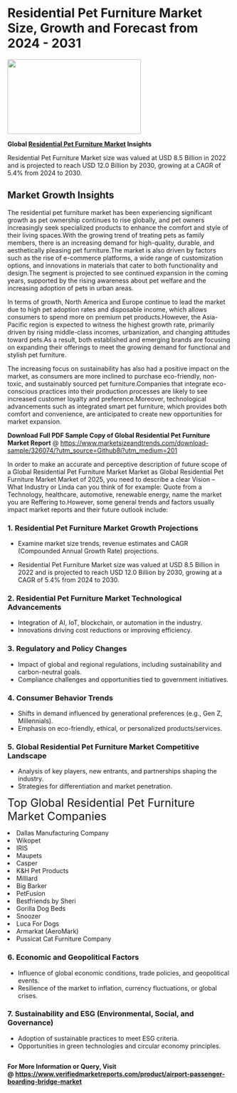 <H1>Residential Pet Furniture Market Size, Growth and Forecast from 2024 - 2031</H1><img class="aligncenter size-medium wp-image-584254" src="https://thirdeyenews.in/wp-content/uploads/2024/09/Global-Market-Research-300x168.jpeg" alt="" width="300" height="168" /><p><strong>Global&nbsp;<a href="https://www.marketsizeandtrends.com/download-sample/326074/?utm_source=Github8j?utm_medium=201">Residential Pet Furniture Market</a> Insights</strong></p><p>Residential Pet Furniture Market size was valued at USD 8.5 Billion in 2022 and is projected to reach USD 12.0 Billion by 2030, growing at a CAGR of 5.4% from 2024 to 2030.</p><p><h2>Market Growth Insights</h2> <p>The residential pet furniture market has been experiencing significant growth as pet ownership continues to rise globally, and pet owners increasingly seek specialized products to enhance the comfort and style of their living spaces.With the growing trend of treating pets as family members, there is an increasing demand for high-quality, durable, and aesthetically pleasing pet furniture.The market is also driven by factors such as the rise of e-commerce platforms, a wide range of customization options, and innovations in materials that cater to both functionality and design.The segment is projected to see continued expansion in the coming years, supported by the rising awareness about pet welfare and the increasing adoption of pets in urban areas.</p> <p>In terms of growth, North America and Europe continue to lead the market due to high pet adoption rates and disposable income, which allows consumers to spend more on premium pet products.However, the Asia-Pacific region is expected to witness the highest growth rate, primarily driven by rising middle-class incomes, urbanization, and changing attitudes toward pets.As a result, both established and emerging brands are focusing on expanding their offerings to meet the growing demand for functional and stylish pet furniture.</p> <p>The increasing focus on sustainability has also had a positive impact on the market, as consumers are more inclined to purchase eco-friendly, non-toxic, and sustainably sourced pet furniture.Companies that integrate eco-conscious practices into their production processes are likely to see increased customer loyalty and preference.Moreover, technological advancements such as integrated smart pet furniture, which provides both comfort and convenience, are anticipated to create new opportunities for market expansion.</p> <p><span class=""><strong>Download Full PDF Sample Copy of Global Residential Pet Furniture Market Report</strong> @ <a href="https://www.marketsizeandtrends.com/download-sample/326074/?utm_source=Github8j?utm_medium=201" target="_blank">https://www.marketsizeandtrends.com/download-sample/326074/?utm_source=Github8j?utm_medium=201</a></span></p><p>In order to make an accurate and perceptive description of future scope of a Global&nbsp;Residential Pet Furniture Market Market as Global&nbsp;Residential Pet Furniture Market Market of 2025, you need to describe a clear Vision &ndash; What Industry or Linda can you think of for example: Quote from a Technology, healthcare, automotive, renewable energy, name the market you are Reffering to.However, some general trends and factors usually impact market reports and their future outlook include:</p><h3>1.&nbsp;<strong>Residential Pet Furniture Market Growth Projections</strong></h3><ul><li>Examine market size trends, revenue estimates and CAGR (Compounded Annual Growth Rate) projections.</li><li><p>Residential Pet Furniture Market size was valued at USD 8.5 Billion in 2022 and is projected to reach USD 12.0 Billion by 2030, growing at a CAGR of 5.4% from 2024 to 2030.</p></li></ul><h3>2.&nbsp;<strong>Residential Pet Furniture Market Technological Advancements</strong></h3><ul><li>Integration of AI, IoT, blockchain, or automation in the industry.</li><li>Innovations driving cost reductions or improving efficiency.</li></ul><h3>3.&nbsp;<strong>Regulatory and Policy Changes</strong></h3><ul><li>Impact of global and regional regulations, including sustainability and carbon-neutral goals.</li><li>Compliance challenges and opportunities tied to government initiatives.</li></ul><h3>4.&nbsp;<strong>Consumer Behavior Trends</strong></h3><ul><li>Shifts in demand influenced by generational preferences (e.g., Gen Z, Millennials).</li><li>Emphasis on eco-friendly, ethical, or personalized products/services.</li></ul><h3>5.&nbsp;<strong>Global Residential Pet Furniture Market Competitive Landscape</strong></h3><ul><li>Analysis of key players, new entrants, and partnerships shaping the industry.</li><li>Strategies for differentiation and market penetration.</li></ul><p data-pm-slice="1 1 []"><span style="color: inherit; font-family: inherit; font-size: 25px;">Top Global Residential Pet Furniture Market Companies</span></p><div class="" data-test-id=""><p><li>Dallas Manufacturing Company</li><li> Wikopet</li><li> IRIS</li><li> Maupets</li><li> Casper</li><li> K&H Pet Products</li><li> Milliard</li><li> Big Barker</li><li> PetFusion</li><li> Bestfriends by Sheri</li><li> Gorilla Dog Beds</li><li> Snoozer</li><li> Luca For Dogs</li><li> Armarkat (AeroMark)</li><li> Pussicat Cat Furniture Company</li></p></div><h3>6.&nbsp;<strong>Economic and Geopolitical Factors</strong></h3><ul><li>Influence of global economic conditions, trade policies, and geopolitical events.</li><li>Resilience of the market to inflation, currency fluctuations, or global crises.</li></ul><h3>7.&nbsp;<strong>Sustainability and ESG (Environmental, Social, and Governance)</strong></h3><ul><li>Adoption of sustainable practices to meet ESG criteria.</li><li>Opportunities in green technologies and circular economy principles.</li></ul><h2><strong style="font-size: 14px;">For More Information or Query, Visit @&nbsp;</strong><a style="background-color: #ffffff; font-size: 14px;" href="https://www.marketsizeandtrends.com/report/residential-pet-furniture-market/" target="_blank">https://www.verifiedmarketreports.com/product/airport-passenger-boarding-bridge-market</a></h2>